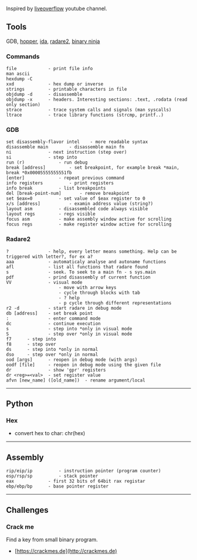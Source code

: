 Inspired by [liveoverflow](https://www.youtube.com/playlist?list=PLhixgUqwRTjxglIswKp9mpkfPNfHkzyeN) youtube channel.

## Tools
GDB, [hopper](http://www.hopperapp.com/), [ida](https://www.hex-rays.com/products/ida/), [radare2](https://github.com/radare/radare2), [binary ninja](https://binary.ninja/)

### Commands
```
file 			- print file info
man ascii
hexdump -C
xxd             - hex dump or inverse
strings 		- printable characters in file
objdump -d 	 	- disassemble
objdump -x 		- headers. Interesting sections: .text, .rodata (read only section)
strace 			- trace system calls and signals (man syscalls)
ltrace 			- trace library functions (strcmp, printf..)
```


### GDB
```
set disassembly-flavor intel	- more readable syntax
disassemble main		- disassemble main fn
ni 				- next instruction (step over)
si				- step into
run (r)				- run debug
break [address]			- set breakpoint, for example break *main, break *0x00005555555551fb
[enter]				- repeat previous command
info registers			- print registers
info break			- list breakpoints
del [break-point-num]		- remove breakpoint
set $eax=0			- set value of $eax register to 0
x/s [address]			- examin address value (string?)
layout asm			- disassembled code always visible
layout regs			- regs visible
focus asm			- make assembly window active for scrolling
focus regs			- make register window active for scrolling
```


### Radare2
```
?               - help, every letter means something. Help can be triggered with letter?, for ex a?
aaa             - automaticaly analyse and autoname functions
afl             - list all functions that radare found
s               - seek. To seek to a main fn - s sys.main
pdf             - prind disassembly of current function
VV              - visual mode
                    - move with arrow keys
                    - cycle through blocks with tab
                    - ? help
                    - p cycle through different representations
r2 -d           - start radare in debug mode
db [address]    - set break point
:               - enter command mode
dc             	- continue execution
s               - step into *only in visual mode
S               - step over *only in visual mode
f7		- step into
f8		- step over
ds		- step into *only in normal
dso		- step over *only in normal
ood [args]      - reopen in debug mode (with args)
oodf [file]     - reopen in debug mode using the given file
dr              - show 'gpr' registers
dr <reg>=<val>  - set register value
afvn [new_name] ([old_name])  - rename argument/local
```
---
## Python

### Hex
- convert hex to char: chr(hex)

---
## Assembly
```
rip/eip/ip			- instruction pointer (program counter)
esp/rsp/sp			- stack pointer
eax				- first 32 bits of 64bit rax registar
ebp/ebp/bp      - base pointer register
```

---
## Challenges

### Crack me

Find a key from small binary program.

- [https://crackmes.de](http://crackmes.de)
